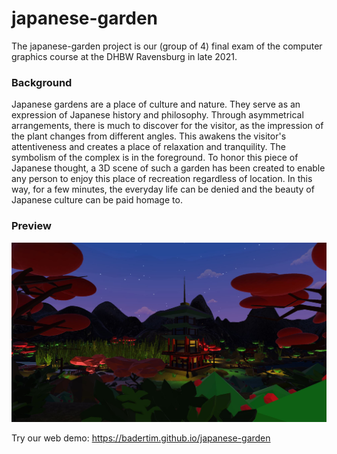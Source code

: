 # japanese-garden
The japanese-garden project is our (group of 4) final exam of the computer graphics course at the DHBW Ravensburg in late 2021.
### Background
Japanese gardens are a place of culture and nature. They serve as an expression of Japanese history and philosophy. Through asymmetrical arrangements, there is much to discover for the visitor, as the impression of the plant changes from different angles. This awakens the visitor's attentiveness and creates a place of relaxation and tranquility. The symbolism of the complex is in the foreground. To honor this piece of Japanese thought, a 3D scene of such a garden has been created to enable any person to enjoy this place of recreation regardless of location. In this way, for a few minutes, the everyday life can be denied and the beauty of Japanese culture can be paid homage to.
### Preview
![Garden at night](https://github.com/BaderTim/japanese-garden/blob/main/images/garden_night.JPG?raw=true)
  
Try our web demo: https://badertim.github.io/japanese-garden
